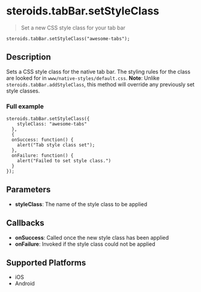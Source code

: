 steroids.tabBar.setStyleClass
=================

  > Set a new CSS style class for your tab bar

    steroids.tabBar.setStyleClass("awesome-tabs");

Description
-----------

Sets a CSS style class for the native tab bar. The styling rules for the class are looked for in `www/native-styles/default.css`. __Note__: Unlike `steroids.tabBar.addStyleClass`, this method will override any previously set style classes.

### Full example

    steroids.tabBar.setStyleClass({
        styleClass: "awesome-tabs"
      },
      {
      onSuccess: function() {
        alert("Tab style class set");
      },
      onFailure: function() {
        alert("Failed to set style class.")
      }
    });


Parameters
----------
- __styleClass__: The name of the style class to be applied

Callbacks
---------
- __onSuccess__: Called once the new style class has been applied
- __onFailure__: Invoked if the style class could not be applied

Supported Platforms
-------------------

- iOS
- Android
